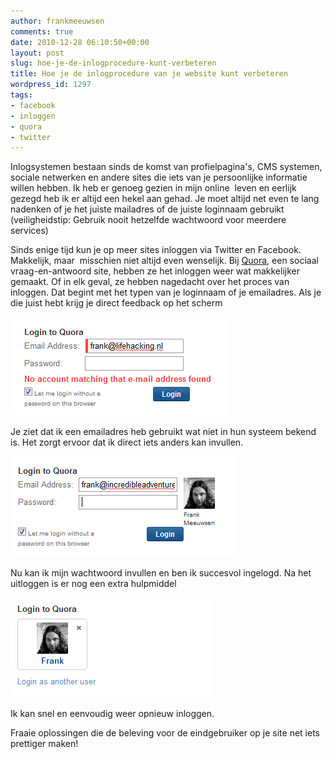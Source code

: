 ```yaml
---
author: frankmeeuwsen
comments: true
date: 2010-12-28 06:10:50+00:00
layout: post
slug: hoe-je-de-inlogprocedure-kunt-verbeteren
title: Hoe je de inlogprocedure van je website kunt verbeteren
wordpress_id: 1297
tags:
- facebook
- inloggen
- quora
- twitter
---
```


Inlogsystemen bestaan sinds de komst van profielpagina's, CMS systemen, sociale netwerken en andere sites die iets van je persoonlijke informatie willen hebben. Ik heb er genoeg gezien in mijn online  leven en eerlijk gezegd heb ik er altijd een hekel aan gehad. Je moet altijd net even te lang nadenken of je het juiste mailadres of de juiste loginnaam gebruikt (veiligheidstip: Gebruik nooit hetzelfde wachtwoord voor meerdere services)

Sinds enige tijd kun je op meer sites inloggen via Twitter en Facebook. Makkelijk, maar  misschien niet altijd even wenselijk. Bij [Quora](http://www.quora.com/), een sociaal vraag-en-antwoord site, hebben ze het inloggen weer wat makkelijker gemaakt. Of in elk geval, ze hebben nagedacht over het proces van inloggen. Dat begint met het typen van je loginnaam of je emailadres. Als je die juist hebt krijg je direct feedback op het scherm


![](../images/uploadimages/quora_fout.png)


Je ziet dat ik een emailadres heb gebruikt wat niet in hun systeem bekend is. Het zorgt ervoor dat ik direct iets anders kan invullen.


![](../images/uploadimages/inloggen.png)


Nu kan ik mijn wachtwoord invullen en ben ik succesvol ingelogd. Na het uitloggen is er nog een extra hulpmiddel


![](../images/uploadimages/quora_ingelogd.png)


Ik kan snel en eenvoudig weer opnieuw inloggen.

Fraaie oplossingen die de beleving voor de eindgebruiker op je site net iets prettiger maken!
